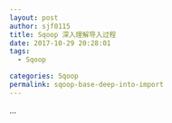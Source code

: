 ```yaml
---
layout: post
author: sjf0115
title: Sqoop 深入理解导入过程
date: 2017-10-29 20:28:01
tags:
  - Sqoop

categories: Sqoop
permalink: sqoop-base-deep-into-import
---
```







































...
